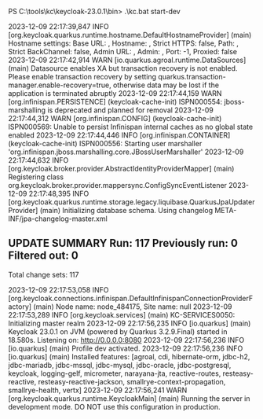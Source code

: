 PS C:\tools\kc\keycloak-23.0.1\bin> .\kc.bat start-dev

2023-12-09 22:17:39,847 INFO  [org.keycloak.quarkus.runtime.hostname.DefaultHostnameProvider] (main) Hostname settings: Base URL: <unset>, Hostname: <request>, Strict HTTPS: false, Path: <request>, Strict BackChannel: false, Admin URL: <unset>, Admin: <request>, Port: -1, Proxied: false
2023-12-09 22:17:42,914 WARN  [io.quarkus.agroal.runtime.DataSources] (main) Datasource <default> enables XA but transaction recovery is not enabled. Please enable transaction recovery by setting quarkus.transaction-manager.enable-recovery=true, otherwise data may be lost if the application is terminated abruptly
2023-12-09 22:17:44,159 WARN  [org.infinispan.PERSISTENCE] (keycloak-cache-init) ISPN000554: jboss-marshalling is deprecated and planned for removal
2023-12-09 22:17:44,312 WARN  [org.infinispan.CONFIG] (keycloak-cache-init) ISPN000569: Unable to persist Infinispan internal caches as no global state enabled
2023-12-09 22:17:44,446 INFO  [org.infinispan.CONTAINER] (keycloak-cache-init) ISPN000556: Starting user marshaller 'org.infinispan.jboss.marshalling.core.JBossUserMarshaller'
2023-12-09 22:17:44,632 INFO  [org.keycloak.broker.provider.AbstractIdentityProviderMapper] (main) Registering class org.keycloak.broker.provider.mappersync.ConfigSyncEventListener
2023-12-09 22:17:48,395 INFO  [org.keycloak.quarkus.runtime.storage.legacy.liquibase.QuarkusJpaUpdaterProvider] (main) Initializing database schema. Using changelog META-INF/jpa-changelog-master.xml

UPDATE SUMMARY
Run:                        117
Previously run:               0
Filtered out:                 0
-------------------------------
Total change sets:          117

2023-12-09 22:17:53,058 INFO  [org.keycloak.connections.infinispan.DefaultInfinispanConnectionProviderFactory] (main) Node name: node_484175, Site name: null
2023-12-09 22:17:53,289 INFO  [org.keycloak.services] (main) KC-SERVICES0050: Initializing master realm
2023-12-09 22:17:56,235 INFO  [io.quarkus] (main) Keycloak 23.0.1 on JVM (powered by Quarkus 3.2.9.Final) started in 18.580s. Listening on: http://0.0.0.0:8080
2023-12-09 22:17:56,236 INFO  [io.quarkus] (main) Profile dev activated. 
2023-12-09 22:17:56,236 INFO  [io.quarkus] (main) Installed features: [agroal, cdi, hibernate-orm, jdbc-h2, jdbc-mariadb, jdbc-mssql, jdbc-mysql, jdbc-oracle, jdbc-postgresql, keycloak, logging-gelf, micrometer, narayana-jta, reactive-routes, resteasy-reactive, resteasy-reactive-jackson, smallrye-context-propagation, smallrye-health, vertx]
2023-12-09 22:17:56,241 WARN  [org.keycloak.quarkus.runtime.KeycloakMain] (main) Running the server in development mode. DO NOT use this configuration in production.



